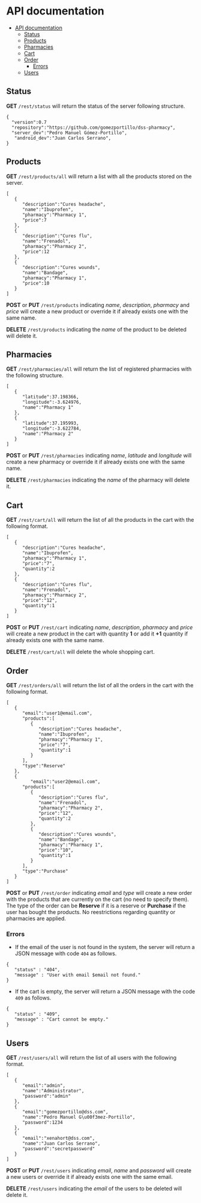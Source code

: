 # API documentation

<!-- TOC depthFrom:1 depthTo:6 withLinks:1 updateOnSave:1 orderedList:0 -->

- [API documentation](#api-documentation)
	- [Status](#status)
	- [Products](#products)
	- [Pharmacies](#pharmacies)
	- [Cart](#cart)
	- [Order](#order)
		- [Errors](#errors)
	- [Users](#users)

<!-- /TOC -->

## Status

**GET** `/rest/status` will return the status of the server following structure.

```
{  
  "version":0.7
  "repository":"https://github.com/gomezportillo/dss-pharmacy",
  "server_dev":"Pedro Manuel Gómez-Portillo",
   "android_dev":"Juan Carlos Serrano",
}
```

## Products

**GET** `/rest/products/all` will return a list with all the products stored on the server.

```
[  
   {  
      "description":"Cures headache",
      "name":"Ibuprofen",
      "pharmacy":"Pharmacy 1",
      "price":7
   },
   {  
      "description":"Cures flu",
      "name":"Frenadol",
      "pharmacy":"Pharmacy 2",
      "price":12
   },
   {  
      "description":"Cures wounds",
      "name":"Bandage",
      "pharmacy":"Pharmacy 1",
      "price":10
   }
]
```

**POST** or **PUT** `/rest/products` indicating _name_, _description_, _pharmacy_ and _price_ will create a new product or override it if already exists one with the same name.

**DELETE** `/rest/products` indicating the _name_ of the product to be deleted will delete it.

## Pharmacies

**GET** `/rest/pharmacies/all` will return the list of registered pharmacies with the following structure.

```
[  
   {  
      "latitude":37.198366,
      "longitude":-3.624976,
      "name":"Pharmacy 1"
   },
   {  
      "latitude":37.195993,
      "longitude":-3.622784,
      "name":"Pharmacy 2"
   }
]
```

**POST** or **PUT** `/rest/pharmacies` indicating _name_, _latitude_ and _longitude_ will create a new pharmacy or override it if already exists one with the same name.

**DELETE** `/rest/pharmacies` indicating the _name_ of the pharmacy will delete it.

## Cart

**GET** `/rest/cart/all` will return the list of all the products in the cart with the following format.

```
[  
   {  
      "description":"Cures headache",
      "name":"Ibuprofen",
      "pharmacy":"Pharmacy 1",
      "price":"7",
      "quantity":2
   },
   {  
      "description":"Cures flu",
      "name":"Frenadol",
      "pharmacy":"Pharmacy 2",
      "price":"12",
      "quantity":1
   }
]
```

**POST** or **PUT** `/rest/cart` indicating _name_, _description_, _pharmacy_ and _price_ will create a new product in the cart with quantity **1** or add it **+1** quantity if already exists one with the same name.

**DELETE** `/rest/cart/all` will delete the whole shopping cart.


## Order

**GET** `/rest/orders/all` will return the list of all the orders in the cart with the following format.

```
[  
   {  
      "email":"user1@email.com",
      "products":[  
         {  
            "description":"Cures headache",
            "name":"Ibuprofen",
            "pharmacy":"Pharmacy 1",
            "price":"7",
            "quantity":1
         }
      ],
      "type":"Reserve"
   },
   {  
		 "email":"user2@email.com",
      "products":[  
         {  
            "description":"Cures flu",
            "name":"Frenadol",
            "pharmacy":"Pharmacy 2",
            "price":"12",
            "quantity":2
         },
         {  
            "description":"Cures wounds",
            "name":"Bandage",
            "pharmacy":"Pharmacy 1",
            "price":"10",
            "quantity":1
         }
      ],
      "type":"Purchase"
   }
]
```

**POST** or **PUT** `/rest/order` indicating _email_ and _type_ will create a new order with the products that are currently on the cart (no need to specify them). The type of the order can be **Reserve** if it is a reserve or **Purchase** if the user has bought the products. No reestrictions regarding quantity or pharmacies are applied.

### Errors

* If the email of the user is not found in the system, the server will return a JSON message with code `404` as follows.

```
{  
   "status" : "404",
   "message" : "User with email $email not found."
}
```

* If the cart is empty, the server will return a JSON message with the code `409` as follows.

```
{  
   "status" : "409",
   "message" : "Cart cannot be empty."
}
```

## Users

**GET** `/rest/users/all` will return the list of all users with the following format.

```
[  
   {  
      "email":"admin",
      "name":"Administrator",
      "password":"admin"
   },
   {  
      "email":"gomezportillo@dss.com",
      "name":"Pedro Manuel G\u00f3mez-Portillo",
      "password":1234
   },
   {  
      "email":"xenahort@dss.com",
      "name":"Juan Carlos Serrano",
      "password":"secretpassword"
   }
]
```

**POST** or **PUT** `/rest/users` indicating _email_, _name_ and _password_ will create a new users or override it if already exists one with the same email.

**DELETE** `/rest/users` indicating the _email_ of the users to be deleted will delete it.
